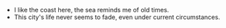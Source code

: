 - I like the coast here, the sea reminds me of old times.
- This city's life never seems to fade, even under current circumstances.
